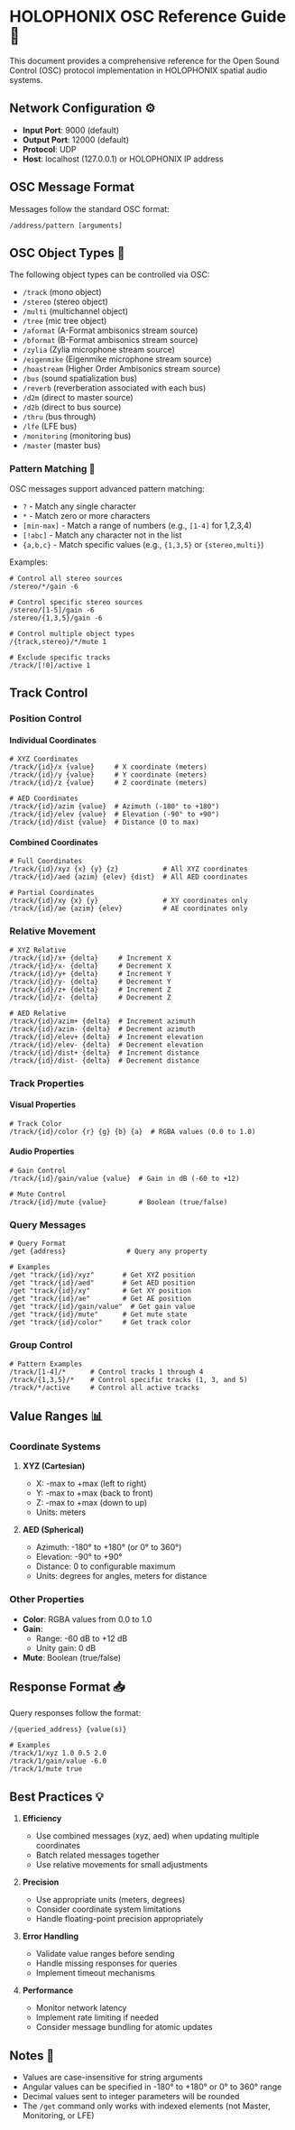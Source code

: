 # HOLOPHONIX OSC Reference Guide 📡

This document provides a comprehensive reference for the Open Sound Control (OSC) protocol implementation in HOLOPHONIX spatial audio systems.

## Network Configuration ⚙️

- **Input Port**: 9000 (default)
- **Output Port**: 12000 (default)
- **Protocol**: UDP
- **Host**: localhost (127.0.0.1) or HOLOPHONIX IP address

## OSC Message Format

Messages follow the standard OSC format:
```
/address/pattern [arguments]
```

## OSC Object Types 🎯

The following object types can be controlled via OSC:

- `/track` (mono object)
- `/stereo` (stereo object)
- `/multi` (multichannel object)
- `/tree` (mic tree object)
- `/aformat` (A-Format ambisonics stream source)
- `/bformat` (B-Format ambisonics stream source)
- `/zylia` (Zylia microphone stream source)
- `/eigenmike` (Eigenmike microphone stream source)
- `/hoastream` (Higher Order Ambisonics stream source)
- `/bus` (sound spatialization bus)
- `/reverb` (reverberation associated with each bus)
- `/d2m` (direct to master source)
- `/d2b` (direct to bus source)
- `/thru` (bus through)
- `/lfe` (LFE bus)
- `/monitoring` (monitoring bus)
- `/master` (master bus)

### Pattern Matching 🎯

OSC messages support advanced pattern matching:

- `?` - Match any single character
- `*` - Match zero or more characters
- `[min-max]` - Match a range of numbers (e.g., `[1-4]` for 1,2,3,4)
- `[!abc]` - Match any character not in the list
- `{a,b,c}` - Match specific values (e.g., `{1,3,5}` or `{stereo,multi}`)

Examples:
```
# Control all stereo sources
/stereo/*/gain -6

# Control specific stereo sources
/stereo/[1-5]/gain -6
/stereo/{1,3,5}/gain -6

# Control multiple object types
/{track,stereo}/*/mute 1

# Exclude specific tracks
/track/[!0]/active 1
```

## Track Control

### Position Control

#### Individual Coordinates
```
# XYZ Coordinates
/track/{id}/x {value}     # X coordinate (meters)
/track/{id}/y {value}     # Y coordinate (meters)
/track/{id}/z {value}     # Z coordinate (meters)

# AED Coordinates
/track/{id}/azim {value}  # Azimuth (-180° to +180°)
/track/{id}/elev {value}  # Elevation (-90° to +90°)
/track/{id}/dist {value}  # Distance (0 to max)
```

#### Combined Coordinates
```
# Full Coordinates
/track/{id}/xyz {x} {y} {z}           # All XYZ coordinates
/track/{id}/aed {azim} {elev} {dist}  # All AED coordinates

# Partial Coordinates
/track/{id}/xy {x} {y}                # XY coordinates only
/track/{id}/ae {azim} {elev}          # AE coordinates only
```

### Relative Movement
```
# XYZ Relative
/track/{id}/x+ {delta}     # Increment X
/track/{id}/x- {delta}     # Decrement X
/track/{id}/y+ {delta}     # Increment Y
/track/{id}/y- {delta}     # Decrement Y
/track/{id}/z+ {delta}     # Increment Z
/track/{id}/z- {delta}     # Decrement Z

# AED Relative
/track/{id}/azim+ {delta}  # Increment azimuth
/track/{id}/azim- {delta}  # Decrement azimuth
/track/{id}/elev+ {delta}  # Increment elevation
/track/{id}/elev- {delta}  # Decrement elevation
/track/{id}/dist+ {delta}  # Increment distance
/track/{id}/dist- {delta}  # Decrement distance
```

### Track Properties

#### Visual Properties
```
# Track Color
/track/{id}/color {r} {g} {b} {a}  # RGBA values (0.0 to 1.0)
```

#### Audio Properties
```
# Gain Control
/track/{id}/gain/value {value}  # Gain in dB (-60 to +12)

# Mute Control
/track/{id}/mute {value}        # Boolean (true/false)
```

### Query Messages
```
# Query Format
/get {address}               # Query any property

# Examples
/get "track/{id}/xyz"       # Get XYZ position
/get "track/{id}/aed"       # Get AED position
/get "track/{id}/xy"        # Get XY position
/get "track/{id}/ae"        # Get AE position
/get "track/{id}/gain/value"  # Get gain value
/get "track/{id}/mute"      # Get mute state
/get "track/{id}/color"     # Get track color
```

### Group Control
```
# Pattern Examples
/track/[1-4]/*      # Control tracks 1 through 4
/track/{1,3,5}/*    # Control specific tracks (1, 3, and 5)
/track/*/active     # Control all active tracks
```

## Value Ranges 📊

### Coordinate Systems

1. **XYZ (Cartesian)**
   - X: -max to +max (left to right)
   - Y: -max to +max (back to front)
   - Z: -max to +max (down to up)
   - Units: meters

2. **AED (Spherical)**
   - Azimuth: -180° to +180° (or 0° to 360°)
   - Elevation: -90° to +90°
   - Distance: 0 to configurable maximum
   - Units: degrees for angles, meters for distance

### Other Properties
- **Color**: RGBA values from 0.0 to 1.0
- **Gain**:
  * Range: -60 dB to +12 dB
  * Unity gain: 0 dB
- **Mute**: Boolean (true/false)

## Response Format 📥

Query responses follow the format:
```
/{queried_address} {value(s)}

# Examples
/track/1/xyz 1.0 0.5 2.0
/track/1/gain/value -6.0
/track/1/mute true
```

## Best Practices 💡

1. **Efficiency**
   - Use combined messages (xyz, aed) when updating multiple coordinates
   - Batch related messages together
   - Use relative movements for small adjustments

2. **Precision**
   - Use appropriate units (meters, degrees)
   - Consider coordinate system limitations
   - Handle floating-point precision appropriately

3. **Error Handling**
   - Validate value ranges before sending
   - Handle missing responses for queries
   - Implement timeout mechanisms

4. **Performance**
   - Monitor network latency
   - Implement rate limiting if needed
   - Consider message bundling for atomic updates

## Notes 📝

- Values are case-insensitive for string arguments
- Angular values can be specified in -180° to +180° or 0° to 360° range
- Decimal values sent to integer parameters will be rounded
- The `/get` command only works with indexed elements (not Master, Monitoring, or LFE)
